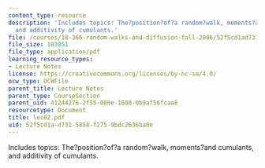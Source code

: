 ```yaml
---
content_type: resource
description: 'Includes topics: The?position?of?a random?walk, moments?and cumulants,
  and additivity of cumulants.'
file: /courses/18-366-random-walks-and-diffusion-fall-2006/52f5cd1ad7315858f2759bdc2636ba0e_lec02.pdf
file_size: 183851
file_type: application/pdf
learning_resource_types:
- Lecture Notes
license: https://creativecommons.org/licenses/by-nc-sa/4.0/
ocw_type: OCWFile
parent_title: Lecture Notes
parent_type: CourseSection
parent_uid: 41244276-2f55-080e-1888-0b9af56fcaa8
resourcetype: Document
title: lec02.pdf
uid: 52f5cd1a-d731-5858-f275-9bdc2636ba0e
---
```

Includes topics: The?position?of?a random?walk, moments?and cumulants, and additivity of cumulants.